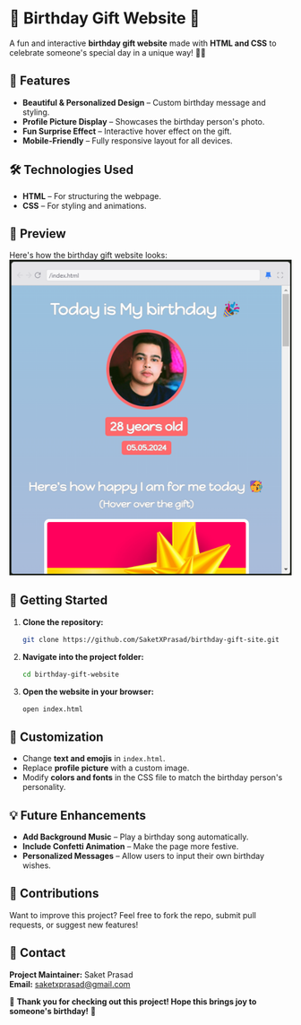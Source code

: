# 🎉 Birthday Gift Website 🎂  
A fun and interactive **birthday gift website** made with **HTML and CSS** to celebrate someone's special day in a unique way! 🎁✨  

## 🎨 Features  
- **Beautiful & Personalized Design** – Custom birthday message and styling.  
- **Profile Picture Display** – Showcases the birthday person's photo.  
- **Fun Surprise Effect** – Interactive hover effect on the gift.  
- **Mobile-Friendly** – Fully responsive layout for all devices.  

## 🛠️ Technologies Used  
- **HTML** – For structuring the webpage.  
- **CSS** – For styling and animations.  

## 📸 Preview  
Here's how the birthday gift website looks:  
![alt text](image.png)  
  

## 🚀 Getting Started  
1. **Clone the repository:**  
   ```bash
   git clone https://github.com/SaketXPrasad/birthday-gift-site.git  
   ```  
2. **Navigate into the project folder:**  
   ```bash
   cd birthday-gift-website  
   ```  
3. **Open the website in your browser:**  
   ```bash
   open index.html  
   ```  

## 🎁 Customization  
- Change **text and emojis** in `index.html`.  
- Replace **profile picture** with a custom image.  
- Modify **colors and fonts** in the CSS file to match the birthday person's personality.  

## 💡 Future Enhancements  
- **Add Background Music** – Play a birthday song automatically.  
- **Include Confetti Animation** – Make the page more festive.  
- **Personalized Messages** – Allow users to input their own birthday wishes.  

## 🙌 Contributions  
Want to improve this project? Feel free to fork the repo, submit pull requests, or suggest new features!  

## 📩 Contact  
**Project Maintainer:** Saket Prasad  
**Email:** saketxprasad@gmail.com  

🎂 **Thank you for checking out this project! Hope this brings joy to someone's birthday!** 🎊  
